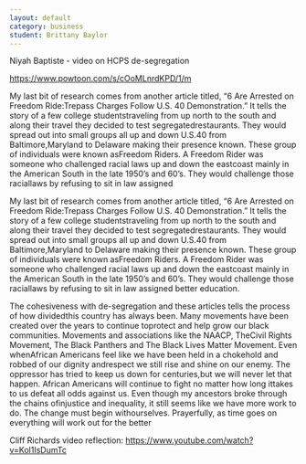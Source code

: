```yaml
---
layout: default
category: business
student: Brittany Baylor
---
```


Niyah Baptiste  - video on HCPS de-segregation

https://www.powtoon.com/s/cOoMLnrdKPD/1/m

My last bit of research comes from another article titled, “6 Are Arrested on Freedom Ride:Trepass Charges Follow U.S. 40 Demonstration.” It tells the story of a few college studentstraveling from up north to the south and  along their travel they decided to test segregatedrestaurants. They would spread out into small groups all up and down U.S.40 from Baltimore,Maryland to Delaware making their presence known.  These group of individuals were known asFreedom Riders. A Freedom Rider was someone who challenged racial laws up and down the eastcoast mainly in the American South in the late 1950’s and 60’s.  They would challenge those raciallaws by refusing to sit in law assigned

My last bit of research comes from another article titled, “6 Are Arrested on Freedom Ride:Trepass Charges Follow U.S. 40 Demonstration.” It tells the story of a few college studentstraveling from up north to the south  and along their travel they decided to test segregatedrestaurants. They would spread out into small groups all up and down U.S.40 from Baltimore,Maryland to Delaware making their presence known.  These group of individuals were known asFreedom Riders. A Freedom Rider was someone who challenged racial laws up and down the eastcoast mainly in the American South in the late 1950’s and 60’s.  They would challenge those raciallaws by refusing to sit in law assigned better education.

The cohesiveness with de-segregation and these articles tells the process of how dividedthis country has always been. Many movements have been created over the years to continue toprotect and help grow our black communities.  Movements and associations like the NAACP, TheCivil Rights Movement, The Black Panthers and The Black Lives Matter Movement. Even whenAfrican Americans feel like we have been held in a chokehold and robbed of our  dignity andrespect we still rise and shine on our enemy. The oppressor has tried to keep us down for centuries,but we will never let that happen. African Americans will continue to fight no matter how long ittakes  to us defeat all odds against us. Even though my ancestors broke through the chains ofinjustice and inequality, it still seems like we have more work to do. The change must begin withourselves.  Prayerfully, as time goes on everything will work out for the better 

Cliff Richards video reflection: https://www.youtube.com/watch?v=Kol1IsDumTc
